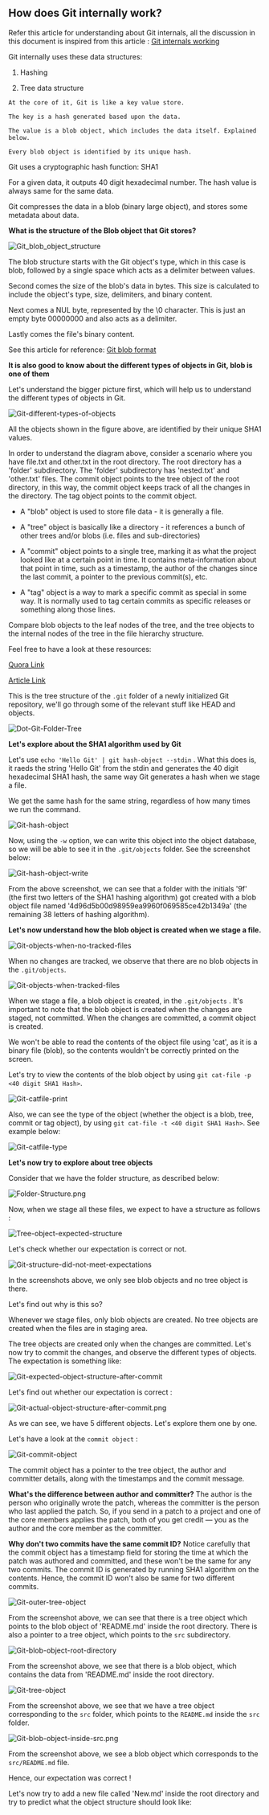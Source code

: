 ## How does Git internally work? ##

Refer this article for understanding about Git internals, all the discussion in this document is inspired from this article : [Git internals working](https://git-scm.com/book/en/v2/Git-Internals-Git-Objects)

Git internally uses these data structures:

1. Hashing 

2. Tree data structure

```
At the core of it, Git is like a key value store. 

The key is a hash generated based upon the data.

The value is a blob object, which includes the data itself. Explained below.

Every blob object is identified by its unique hash.
```

Git uses a cryptographic hash function: SHA1 

For a given data, it outputs 40 digit hexadecimal number. The hash value is always same for the same data.

Git compresses the data in a blob (binary large object), and stores some metadata about data.

**What is the structure of the Blob object that Git stores?**

![Git_blob_object_structure](./Git_blob_object_structure.png)

The blob structure starts with the Git object's type, which in this case is blob, followed by a single space which acts as a delimiter between values.

Second comes the size of the blob's data in bytes. This size is calculated to include the object's type, size, delimiters, and binary content.

Next comes a NUL byte, represented by the \0 character. This is just an empty byte 00000000 and also acts as a delimiter.

Lastly comes the file's binary content.

See this article for reference: [Git blob format](https://initialcommit.com/blog/what-is-a-blob-in-git#what-is-the-git-blob-format)

**It is also good to know about the different types of objects in Git, blob is one of them**

Let's understand the bigger picture first, which will help us to understand the different types of objects in Git.

![Git-different-types-of-objects](./Git-different-types-of-objects.png)

All the objects shown in the figure above, are identified by their unique SHA1 values.

In order to understand the diagram above, consider a scenario where you have file.txt and other.txt in the root directory. 
The root directory has a 'folder' subdirectory. The 'folder' subdirectory has 'nested.txt' and 'other.txt' files. The commit object points to the tree object of the root directory, in this way, the commit object keeps track of all the changes in the directory. The tag object points to the commit object.

- A "blob" object is used to store file data - it is generally a file.

- A "tree" object is basically like a directory - it references a bunch of other trees and/or blobs (i.e. files and sub-directories)

- A "commit" object points to a single tree, marking it as what the project looked like at a certain point in time. It contains meta-information about that point in time, such as a timestamp, the author of the changes since the last commit, a pointer to the previous commit(s), etc.

- A "tag" object is a way to mark a specific commit as special in some way. It is normally used to tag certain commits as specific releases or something along those lines.

Compare blob objects to the leaf nodes of the tree, and the tree objects to the internal nodes of the tree in the file hierarchy structure.

Feel free to have a look at these resources: 

[Quora Link](https://www.quora.com/What-is-a-git-object-What-are-the-different-types-of-objects-in-Git)

[Article Link](http://shafiul.github.io/gitbook/1_the_git_object_model.html)

This is the tree structure of the `.git` folder of a newly initialized Git repository, we'll go through some of the relevant stuff like HEAD and objects.

![Dot-Git-Folder-Tree](./Dot-Git-Folder-Tree.png)

**Let's explore about the SHA1 algorithm used by Git**

Let's use `echo 'Hello Git' | git hash-object --stdin` . What this does is, it raeds the string 'Hello Git' from the stdin and generates the 40 digit hexadecimal SHA1 hash, the same way Git generates a hash when we stage a file.

We get the same hash for the same string, regardless of how many times we run the command.

![Git-hash-object](./Git-hash-object.png)

Now, using the `-w` option, we can write this object into the object database, so we will be able to see it in the `.git/objects` folder. See the screenshot below:

![Git-hash-object-write](./Git-hash-object-write.png)

From the above screenshot, we can see that a folder with the initials '9f' (the first two letters of the SHA1 hashing algorithm) got created with a blob object file named '4d96d5b00d98959ea9960f069585ce42b1349a' (the remaining 38 letters of hashing algorithm).

**Let's now understand how the blob object is created when we stage a file.**

![Git-objects-when-no-tracked-files](./Git-objects-when-no-tracked-files.png)

When no changes are tracked, we observe that there are no blob objects in the `.git/objects`.

![Git-objects-when-tracked-files](./Git-objects-when-tracked-files.png)

When we stage a file, a blob object is created, in the `.git/objects` . It's important to note that the blob object is created when the changes are staged, not committed. When the changes are committed, a commit object is created.

We won't be able to read the contents of the object file using 'cat', as it is a binary file (blob), so the contents wouldn't be correctly printed on the screen.

Let's try to view the contents of the blob object by using `git cat-file -p <40 digit SHA1 Hash>`. 

![Git-catfile-print](./Git-catfile-print.png) 

Also, we can see the type of the object (whether the object is a blob, tree, commit or tag object), by using `git cat-file -t <40 digit SHA1 Hash>`. See example below:

![Git-catfile-type](./Git-catfile-type.png) 

**Let's now try to explore about tree objects**

Consider that we have the folder structure, as described below:

![Folder-Structure.png](./Folder-Structure.png)

Now, when we stage all these files, we expect to have a structure as follows :

![Tree-object-expected-structure](./Tree-object-expected-structure.png)

Let's check whether our expectation is correct or not.

![Git-structure-did-not-meet-expectations](./Git-structure-did-not-meet-expectations.png)

In the screenshots above, we only see blob objects and no tree object is there. 

Let's find out why is this so?

Whenever we stage files, only blob objects are created. No tree objects are created when the files are in staging area.

The tree objects are created only when the changes are committed. Let's now try to commit the changes, and observe the different types of objects. The expectation is something like:

![Git-expected-object-structure-after-commit](./Git-expected-object-structure-after-commit.png)

Let's find out whether our expectation is correct :

![Git-actual-object-structure-after-commit.png](./Git-actual-object-structure-after-commit.png)

As we can see, we have 5 different objects. Let's explore them one by one.

Let's have a look at the `commit object` :

![Git-commit-object](./Git-commit-object.png)

The commit object has a pointer to the tree object, the author and committer details, along with the timestamps and the commit message. 

**What's the difference between author and committer?**  The author is the person who originally wrote the patch, whereas the committer is the person who last applied the patch. So, if you send in a patch to a project and one of the core members applies the patch, both of you get credit — you as the author and the core member as the committer.

**Why don't two commits have the same commit ID?** Notice carefully that the commit object has a timestamp field for storing the time at which the patch was authored and committed, and these won't be the same for any two commits. The commit ID is generated by running SHA1 algorithm on the contents. Hence, the commit ID won't also be same for two different commits.

![Git-outer-tree-object](./Git-outer-tree-object.png)

From the screenshot above, we can see that there is a tree object which points to the blob object of 'README.md' inside the root directory. There is also a pointer to a tree object, which points to the `src` subdirectory.

![Git-blob-object-root-directory](./Git-blob-object-root-directory.png)

From the screenshot above, we see that there is a blob object, which contains the data from 'README.md' inside the root directory.

![Git-tree-object](./Git-tree-object.png)

From the screenshot above, we see that we have a tree object corresponding to the `src` folder, which points to the `README.md` inside the `src` folder.

![Git-blob-object-inside-src.png](./Git-blob-object-inside-src.png) 

From the screenshot above, we see a blob object which corresponds to the `src/README.md` file.

Hence, our expectation was correct !

Let's now try to add a new file called 'New.md' inside the root directory and try to predict what the object structure should look like:

